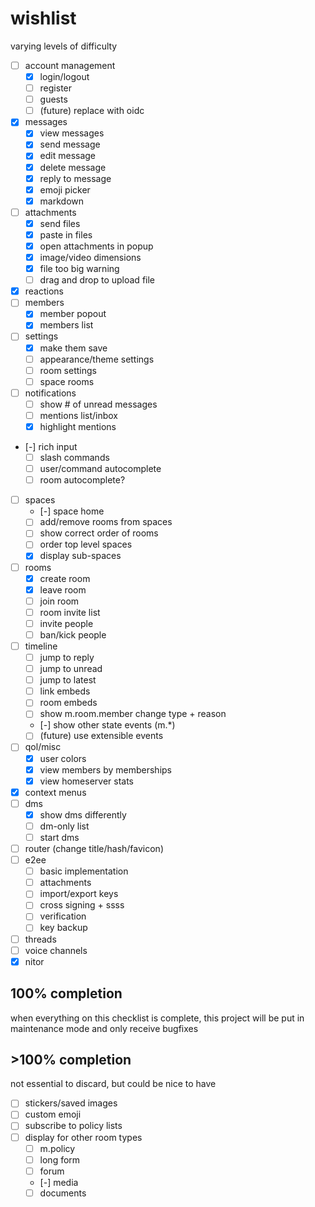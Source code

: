 # wishlist

varying levels of difficulty

- [ ] account management
  - [x] login/logout
  - [ ] register
  - [ ] guests
  - [ ] (future) replace with oidc
- [x] messages
  - [x] view messages
  - [x] send message
  - [x] edit message
  - [x] delete message
  - [x] reply to message
  - [x] emoji picker
  - [x] markdown
- [ ] attachments
  - [x] send files
  - [x] paste in files
  - [x] open attachments in popup
  - [x] image/video dimensions
  - [x] file too big warning
  - [ ] drag and drop to upload file
- [x] reactions
- [ ] members
  - [x] member popout
  - [x] members list
- [ ] settings
  - [x] make them save
  - [ ] appearance/theme settings
  - [ ] room settings
  - [ ] space rooms
- [ ] notifications
  - [ ] show # of unread messages
  - [ ] mentions list/inbox
  - [x] highlight mentions
- [-] rich input
  - [ ] slash commands
  - [ ] user/command autocomplete
  - [ ] room autocomplete?
- [ ] spaces
  - [-] space home
  - [ ] add/remove rooms from spaces
  - [ ] show correct order of rooms
  - [ ] order top level spaces
  - [x] display sub-spaces
- [ ] rooms
  - [x] create room
  - [x] leave room
  - [ ] join room
  - [ ] room invite list
  - [ ] invite people
  - [ ] ban/kick people
- [ ] timeline
  - [ ] jump to reply
  - [ ] jump to unread
  - [ ] jump to latest
  - [ ] link embeds
  - [ ] room embeds
  - [ ] show m.room.member change type + reason
  - [-] show other state events (m.*)
  - [ ] (future) use extensible events
- [ ] qol/misc
  - [x] user colors
  - [x] view members by memberships
  - [x] view homeserver stats
- [x] context menus
- [ ] dms
  - [x] show dms differently
  - [ ] dm-only list
  - [ ] start dms
- [ ] router (change title/hash/favicon)
- [ ] e2ee
  - [ ] basic implementation
  - [ ] attachments
  - [ ] import/export keys
  - [ ] cross signing + ssss
  - [ ] verification
  - [ ] key backup
- [ ] threads
- [ ] voice channels
- [x] nitor

## 100% completion

when everything on this checklist is complete, this project will be put
in maintenance mode and only receive bugfixes

## >100% completion

not essential to discard, but could be nice to have

- [ ] stickers/saved images
- [ ] custom emoji
- [ ] subscribe to policy lists
- [ ] display for other room types
  - [ ] m.policy
  - [ ] long form
  - [ ] forum
  - [-] media
  - [ ] documents  

